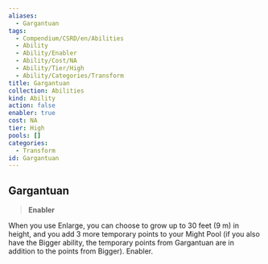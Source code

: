 ```yaml
---
aliases:
  - Gargantuan
tags:
  - Compendium/CSRD/en/Abilities
  - Ability
  - Ability/Enabler
  - Ability/Cost/NA
  - Ability/Tier/High
  - Ability/Categories/Transform
title: Gargantuan
collection: Abilities
kind: Ability
action: false
enabler: true
cost: NA
tier: High
pools: []
categories:
  - Transform
id: Gargantuan
---
```

## Gargantuan  
  
>**Enabler**
  
  
  
When you use Enlarge, you can choose to grow up to 30 feet (9 m) in height, and you add 3 more temporary points to your Might Pool (if you also have the Bigger ability, the temporary points from Gargantuan are in addition to the points from Bigger). Enabler.
